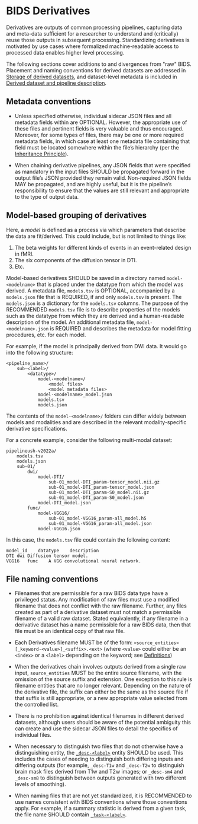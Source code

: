 # BIDS Derivatives

Derivatives are outputs of common processing pipelines, capturing data and
meta-data sufficient for a researcher to understand and (critically) reuse those
outputs in subsequent processing.
Standardizing derivatives is motivated by use cases where formalized
machine-readable access to processed data enables higher level processing.

The following sections cover additions to and divergences from "raw" BIDS.
Placement and naming conventions for derived datasets are addressed in
[Storage of derived datasets][storage], and dataset-level metadata is included
in [Derived dataset and pipeline description][derived-dataset-description].

## Metadata conventions

-   Unless specified otherwise, individual sidecar JSON files and all metadata
    fields within are OPTIONAL. However, the appropriate use of these files and
    pertinent fields is very valuable and thus encouraged. Moreover, for some
    types of files, there may be one or more required metadata fields, in which
    case at least one metadata file containing that field must be located
    somewhere within the file’s hierarchy (per the
    [Inheritance Principle](../common-principles.md#the-inheritance-principle)).

-   When chaining derivative pipelines, any JSON fields that were specified as
    mandatory in the input files SHOULD be propagated forward in the output
    file’s JSON provided they remain valid. Non-required JSON fields MAY be
    propagated, and are highly useful, but it is the pipeline’s responsibility
    to ensure that the values are still relevant and appropriate to the type of
    output data.

## Model-based grouping of derivatives

Here, a *model* is defined as a process via which parameters that describe
the data are fit/derived. This could include, but is not limited to things
like:

1. The beta weights for different kinds of events in an event-related design
    in fMRI.
1. The six components of the diffusion tensor in DTI.
1. Etc.

Model-based derivatives SHOULD be saved in a directory named
`model-<modelname>` that is placed under the datatype from which the model
was derived. A metadata file, `models.tsv` is OPTIONAL, accompanied by
a `models.json` file that is REQUIRED, if and only `models.tsv` is present.
The `models.json` is a dictionary for the `models.tsv` columns.
The purpose of the RECOMMENDED `models.tsv` file is to describe properties of the models
such as the datatype from which they are derived and a human-readable description of the
model. An additional metadata file, `model-<modelname>.json` is REQUIRED and describes the metadata for model fitting procedures, etc. for each model.

For example, if the model is principally derived from DWI data.
It would go into the following structure:

```Text
<pipeline_name>/
    sub-<label>/
        <datatype>/
            model-<modelname>/
                <model files>
                <model metadata files>
            model-<modelname>_model.json
            models.tsv
            models.json
```

The contents of the `model-<modelname>/` folders can differ widely between models
and modalities and are described in the relevant modality-specific derivative
specifications.

For a concrete example, consider the following multi-modal dataset:

```Text
pipelineush-v2022a/
    models.tsv
    models.json
    sub-01/
        dwi/
            model-DTI/
                sub-01_model-DTI_param-tensor_model.nii.gz
                sub-01_model-DTI_param-tensor_model.json
                sub-01_model-DTI_param-S0_model.nii.gz
                sub-01_model-DTI_param-S0_model.json
            model-DTI_model.json
        func/
            model-VGG16/
                sub-01_model-VGG16_param-all_model.h5
                sub-01_model-VGG16_param-all_model.json
            model-VGG16.json
```
In this case, the `models.tsv` file could contain the following content:

```Text
model_id    datatype    description
DTI	dwi Diffusion tensor model.
VGG16	func    A VGG convolutional neural network.
```

## File naming conventions

-   Filenames that are permissible for a raw BIDS data type have a privileged
    status. Any modification of raw files must use a modified filename that does
    not conflict with the raw filename. Further, any files created as part of a
    derivative dataset must not match a permissible filename of a valid raw
    dataset. Stated equivalently, if any filename in a derivative dataset has a
    name permissible for a raw BIDS data, then that file must be an identical
    copy of that raw file.

-   Each Derivatives filename MUST be of the form:
    `<source_entities>[_keyword-<value>]_<suffix>.<ext>`
    (where `<value>` could either be an `<index>` or a `<label>` depending on
    the keyword; see [Definitions][definitions])

-   When the derivatives chain involves outputs derived from a single raw input,
    `source_entities` MUST be the entire source filename, with the omission of
    the source suffix and extension. One exception to this rule is filename
    entities that are no longer relevant. Depending on the nature of the
    derivative file, the suffix can either be the same as the source file if
    that suffix is still appropriate, or a new appropriate value selected from
    the controlled list.

-   There is no prohibition against identical filenames in different derived
    datasets, although users should be aware of the potential ambiguity this can
    create and use the sidecar JSON files to detail the specifics of individual
    files.

-   When necessary to distinguish two files that do not otherwise have a
    distinguishing entity, the [`_desc-<label>`](../appendices/entities.md#desc)
    entity SHOULD be used.
    This includes the cases of needing to distinguish both differing inputs and
    differing outputs (for example, `_desc-T1w` and `_desc-T2w` to distinguish
    brain mask files derived from T1w and T2w images;
    or `_desc-sm4` and `_desc-sm8` to distinguish between outputs generated with
    two different levels of smoothing).

-   When naming files that are not yet standardized, it is RECOMMENDED to use
    names consistent with BIDS conventions where those conventions apply.
    For example, if a summary statistic is derived from a given task, the file
    name SHOULD contain [`_task-<label>`](../appendices/entities.md#task).

<!-- Link Definitions -->

[definitions]: ../common-principles.md#definitions

[storage]: ../common-principles.md#storage-of-derived-datasets

[derived-dataset-description]: ../modality-agnostic-files.md#derived-dataset-and-pipeline-description
